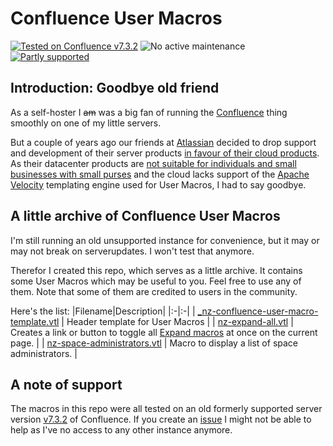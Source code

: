 # Confluence User Macros

[![Tested on Confluence v7.3.2](https://img.shields.io/badge/confluence-v7.3.2-mediumseagreen.svg?logo=confluence)](https://confluence.atlassian.com/doc/confluence-7-3-release-notes-983794557.html) ![No active maintenance](https://img.shields.io/badge/maintained-no-crimson.svg?logo=github) [![Partly supported](https://img.shields.io/badge/supported-partly-darkorange.svg?logo=github)](https://github.com/nerdzone-nl/confluence-user-macros/issues)

## Introduction: Goodbye old friend
As a self-hoster I <s>am</s> was a big fan of running the [Confluence](https://www.atlassian.com/software/confluence) thing smoothly on one of my little servers.

But a couple of years ago our friends at [Atlassian](https://www.atlassian.com) decided to drop support and development of their server products [in favour of their cloud products](https://www.atlassian.com/migration/assess/journey-to-cloud). As their datacenter products are [not suitable for individuals and small businesses with small purses](https://www.atlassian.com/licensing/data-center) and the cloud lacks support of the [Apache Velocity](https://velocity.apache.org/) templating engine used for User Macros, I had to say goodbye.

## A little archive of Confluence User Macros

I'm still running an old unsupported instance for convenience, but it may or may not break on serverupdates. I won't test that anymore.

Therefor I created this repo, which serves as a little archive. It contains some User Macros which may be useful to you. Feel free to use any of them. Note that some of them are credited to users in the community.

Here's the list:
|Filename|Description|
|:-|:-|
| [_nz-confluence-user-macro-template.vtl](./_nz-confluence-user-macro-template.vtl) | Header template for User Macros |
| [nz-expand-all.vtl](nz-expand-all.vtl) | Creates a link or button to toggle all [Expand macros](https://confluence.atlassian.com/display/DOC/Expand+Macro) at once on the current page. |
| [nz-space-administrators.vtl](./nz-space-administrators.vtl) | Macro to display a list of space administrators. |

## A note of support
The macros in this repo were all tested on an old formerly supported server version [v7.3.2](https://confluence.atlassian.com/doc/confluence-7-3-release-notes-983794557.html) of Confluence. If you create an [issue](https://github.com/nerdzone-nl/confluence-user-macros/issues) I might not be able to help as I've no access to any other instance anymore.
